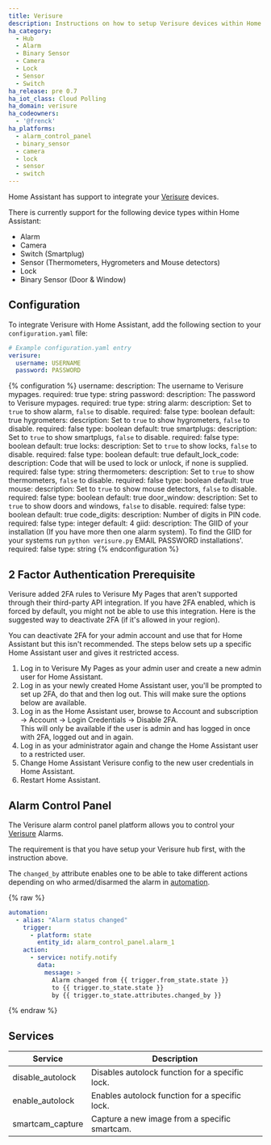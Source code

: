 ```yaml
---
title: Verisure
description: Instructions on how to setup Verisure devices within Home Assistant.
ha_category:
  - Hub
  - Alarm
  - Binary Sensor
  - Camera
  - Lock
  - Sensor
  - Switch
ha_release: pre 0.7
ha_iot_class: Cloud Polling
ha_domain: verisure
ha_codeowners:
  - '@frenck'
ha_platforms:
  - alarm_control_panel
  - binary_sensor
  - camera
  - lock
  - sensor
  - switch
---
```


Home Assistant has support to integrate your [Verisure](https://www.verisure.com/) devices.

There is currently support for the following device types within Home Assistant:

- Alarm
- Camera
- Switch (Smartplug)
- Sensor (Thermometers, Hygrometers and Mouse detectors)
- Lock
- Binary Sensor (Door & Window)

## Configuration

To integrate Verisure with Home Assistant, add the following section to your `configuration.yaml` file:

```yaml
# Example configuration.yaml entry
verisure:
  username: USERNAME
  password: PASSWORD
```

{% configuration %}
username:
  description: The username to Verisure mypages.
  required: true
  type: string
password:
  description: The password to Verisure mypages.
  required: true
  type: string
alarm:
  description: Set to `true` to show alarm, `false` to disable.
  required: false
  type: boolean
  default: true
hygrometers:
  description: Set to `true` to show hygrometers, `false` to disable.
  required: false
  type: boolean
  default: true
smartplugs:
  description: Set to `true` to show smartplugs, `false` to disable.
  required: false
  type: boolean
  default: true
locks:
  description: Set to `true` to show locks, `false` to disable.
  required: false
  type: boolean
  default: true
default_lock_code:
  description: Code that will be used to lock or unlock, if none is supplied.
  required: false
  type: string
thermometers:
  description: Set to `true` to show thermometers, `false` to disable.
  required: false
  type: boolean
  default: true
mouse:
  description: Set to `true` to show mouse detectors, `false` to disable.
  required: false
  type: boolean
  default: true
door_window:
  description: Set to `true` to show doors and windows, `false` to disable.
  required: false
  type: boolean
  default: true
code_digits:
  description: Number of digits in PIN code.
  required: false
  type: integer
  default: 4
giid:
  description: The GIID of your installation (If you have more then one alarm system). To find the GIID for your systems run `python verisure.py` EMAIL PASSWORD installations'.
  required: false
  type: string
{% endconfiguration %}

## 2 Factor Authentication Prerequisite

Verisure added 2FA rules to Verisure My Pages that aren't supported through their third-party API integration. If you have 2FA enabled, which is forced by default, you might not be able to use this integration. Here is the suggested way to deactivate 2FA (if it's allowed in your region).

You can deactivate 2FA for your admin account and use that for Home Assistant but this isn't recommended. The steps below sets up a specific Home Assistant user and gives it restricted access.

1. Log in to Verisure My Pages as your admin user and create a new admin user for Home Assistant.
2. Log in as your newly created Home Assistant user, you'll be prompted to set up 2FA, do that and then log out. This will make sure the options below are available.
3. Log in as the Home Assistant user, browse to Account and subscription -> Account -> Login Credentials -> Disable 2FA.<div class='note warning'>This will only be available if the user is admin and has logged in once with 2FA, logged out and in again.</div>
4. Log in as your administrator again and change the Home Assistant user to a restricted user.
5. Change Home Assistant Verisure config to the new user credentials in Home Assistant.
6. Restart Home Assistant.

## Alarm Control Panel

The Verisure alarm control panel platform allows you to control your [Verisure](https://www.verisure.com/) Alarms.

The requirement is that you have setup your Verisure hub first, with the instruction above.

The `changed_by` attribute enables one to be able to take different actions depending on who armed/disarmed the alarm in [automation](/getting-started/automation/).

{% raw %}

```yaml
automation:
  - alias: "Alarm status changed"
    trigger:
      - platform: state
        entity_id: alarm_control_panel.alarm_1
    action:
      - service: notify.notify
        data:
          message: >
            Alarm changed from {{ trigger.from_state.state }}
            to {{ trigger.to_state.state }}
            by {{ trigger.to_state.attributes.changed_by }}
```

{% endraw %}

## Services

| Service | Description |
| ------- | ----------- |
| disable_autolock | Disables autolock function for a specific lock. |
| enable_autolock | Enables autolock function for a specific lock. |
| smartcam_capture | Capture a new image from a specific smartcam. |
